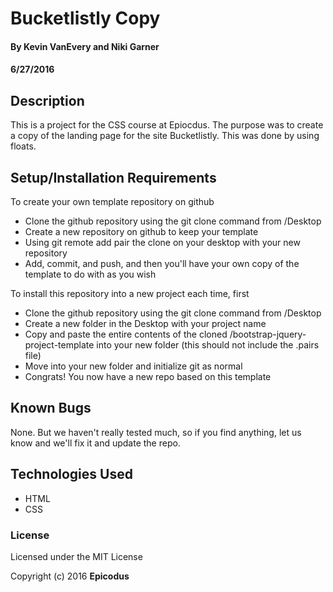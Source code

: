 # Bucketlistly Copy

#### By Kevin VanEvery and Niki Garner

#### 6/27/2016

## Description

This is a project for the CSS course at Epiocdus. The purpose was to create a copy of the landing page for the site Bucketlistly. This was done by using floats. 

## Setup/Installation Requirements

To create your own template repository on github

* Clone the github repository using the git clone command from /Desktop
* Create a new repository on github to keep your template
* Using git remote add pair the clone on your desktop with your new repository
* Add, commit, and push, and then you'll have your own copy of the template to do with as you wish

To install this repository into a new project each time, first

* Clone the github repository using the git clone command from /Desktop
* Create a new folder in the Desktop with your project name
* Copy and paste the entire contents of the cloned /bootstrap-jquery-project-template into your new folder (this should not include the .pairs file)
* Move into your new folder and initialize git as normal
* Congrats! You now have a new repo based on this template

 
## Known Bugs

None.  But we haven't really tested much, so if you find anything, let us know and we'll fix it and update the repo.  


## Technologies Used

* HTML
* CSS

### License

Licensed under the MIT License

Copyright (c) 2016 **Epicodus**
